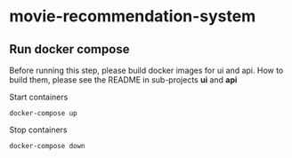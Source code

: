 # movie-recommendation-system

## Run docker compose
Before running this step, please build docker images for ui and api. How to build them, please see the README in sub-projects <b>ui</b> and <b>api</b>

Start containers
```
docker-compose up
```

Stop containers
```
docker-compose down
```

